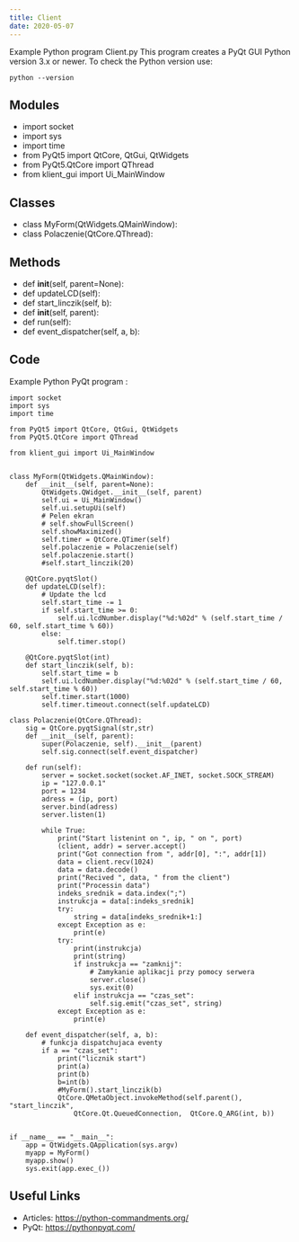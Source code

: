 ```yaml
---
title: Client
date: 2020-05-07
---
```

Example Python program Client.py
This program creates a PyQt GUI
Python version 3.x or newer.
To check the Python version use:

    python --version

## Modules

* import socket
* import sys
* import time
* from PyQt5 import QtCore, QtGui, QtWidgets
* from PyQt5.QtCore import QThread
* from klient_gui import Ui_MainWindow

## Classes

* class MyForm(QtWidgets.QMainWindow):
* class Polaczenie(QtCore.QThread):

## Methods

* def __init__(self, parent=None):
* def updateLCD(self):
* def start_linczik(self, b):
* def __init__(self, parent):
* def run(self):
* def event_dispatcher(self, a, b):

## Code

Example Python PyQt program :

    import socket
    import sys
    import time
    
    from PyQt5 import QtCore, QtGui, QtWidgets
    from PyQt5.QtCore import QThread
    
    from klient_gui import Ui_MainWindow
    
    
    class MyForm(QtWidgets.QMainWindow):
        def __init__(self, parent=None):
            QtWidgets.QWidget.__init__(self, parent)
            self.ui = Ui_MainWindow()
            self.ui.setupUi(self)
            # Pelen ekran
            # self.showFullScreen()
            self.showMaximized()
            self.timer = QtCore.QTimer(self)
            self.polaczenie = Polaczenie(self)
            self.polaczenie.start()
            #self.start_linczik(20)
    
        @QtCore.pyqtSlot()
        def updateLCD(self):
            # Update the lcd
            self.start_time -= 1
            if self.start_time >= 0:
                self.ui.lcdNumber.display("%d:%02d" % (self.start_time / 60, self.start_time % 60))
            else:
                self.timer.stop()
    
        @QtCore.pyqtSlot(int)
        def start_linczik(self, b):
            self.start_time = b
            self.ui.lcdNumber.display("%d:%02d" % (self.start_time / 60, self.start_time % 60))
            self.timer.start(1000)
            self.timer.timeout.connect(self.updateLCD)
    
    class Polaczenie(QtCore.QThread):
        sig = QtCore.pyqtSignal(str,str)
        def __init__(self, parent):
            super(Polaczenie, self).__init__(parent)
            self.sig.connect(self.event_dispatcher)
    
        def run(self):
            server = socket.socket(socket.AF_INET, socket.SOCK_STREAM)
            ip = "127.0.0.1"
            port = 1234
            adress = (ip, port)
            server.bind(adress)
            server.listen(1)
    
            while True:
                print("Start listenint on ", ip, " on ", port)
                (client, addr) = server.accept()
                print("Got connection from ", addr[0], ":", addr[1])
                data = client.recv(1024)
                data = data.decode()
                print("Recived ", data, " from the client")
                print("Processin data")
                indeks_srednik = data.index(";")
                instrukcja = data[:indeks_srednik]
                try:
                    string = data[indeks_srednik+1:]
                except Exception as e:
                    print(e)
                try:
                    print(instrukcja)
                    print(string)
                    if instrukcja == "zamknij":
                        # Zamykanie aplikacji przy pomocy serwera
                        server.close()
                        sys.exit(0)
                    elif instrukcja == "czas_set":
                        self.sig.emit("czas_set", string)
                except Exception as e:
                    print(e)
    
        def event_dispatcher(self, a, b):
            # funkcja dispatchujaca eventy
            if a == "czas_set":
                print("licznik start")
                print(a)
                print(b)
                b=int(b)
                #MyForm().start_linczik(b)
                QtCore.QMetaObject.invokeMethod(self.parent(), "start_linczik", 
                    QtCore.Qt.QueuedConnection,  QtCore.Q_ARG(int, b))
    
    
    if __name__ == "__main__":
        app = QtWidgets.QApplication(sys.argv)
        myapp = MyForm()
        myapp.show()
        sys.exit(app.exec_())

## Useful Links

- Articles: https://python-commandments.org/
- PyQt: https://pythonpyqt.com/
